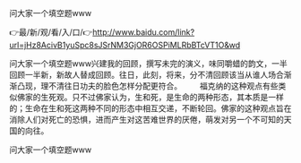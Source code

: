 问大家一个填空题www

👉最/新/观/看/入/口/👉http://www.baidu.com/link?url=jHz8AcivB1yuSpc8sJSrNM3GjOR6OSPiMLRbBTcVT1O&wd

问大家一个填空题www兴建我的回顾，撰写未完的演义，味同嚼蜡的韵文，一半回顾一半新，新故人替成回顾。往日，此刻，将来，分不清回顾该当从谁人场合渐渐凸现，理不清往日功夫的脸色怎样分配更符合。
　　福克纳的这种观点有些类似佛家的生死观。只不过佛家认为，生和死，是生命的两种形态，其本质是一样的；生命在生和死这两种不同的形态中相互交递，不断轮回。佛家的这种观点旨在消除人们对死亡的恐惧，进而产生对这苦难世界的厌倦，萌发对另一个不可知的天国的向往。


问大家一个填空题www
